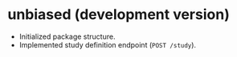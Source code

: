 # unbiased (development version)

* Initialized package structure.
* Implemented study definition endpoint (`POST /study`).

